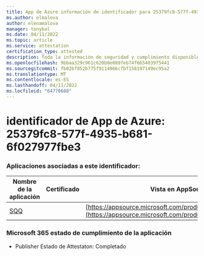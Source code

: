 ```yaml
---
title: App de Azure información de identificador para 25379fc8-577f-4935-b681-6f027977fbe3
ms.author: elmalova
author: elenamalova
manager: tonybal
ms.date: 04/11/2022
ms.topic: article
ms.service: attestation
certification_type: attested
description: Toda la información de seguridad y cumplimiento disponible para 25379fc8-577f-4935-b681-6f027977fbe3.
ms.openlocfilehash: 9bbaa329c961c620b0e089feb74f6654039f5441
ms.sourcegitcommit: fb02bf852b775f9114966cfbf158197149ec95a2
ms.translationtype: MT
ms.contentlocale: es-ES
ms.lasthandoff: 04/11/2022
ms.locfileid: "64770688"
---
```

# <a name="azure-app-id-25379fc8-577f-4935-b681-6f027977fbe3"></a>identificador de App de Azure: 25379fc8-577f-4935-b681-6f027977fbe3


### <a name="apps-associated-with-this-id"></a>Aplicaciones asociadas a este identificador:
| **Nombre de la aplicación** | **Certificado** | **Vista en AppSource** |
|--------------|---------------|-----------------------|
| [SQQ](../forward/WA200002978.md) |  | [https://appsource.microsoft.com/product/office/WA200002978](https://appsource.microsoft.com/product/office/WA200002978) |

### <a name="microsoft-365-app-compliance-status"></a>Microsoft 365 estado de cumplimiento de la aplicación
- Publisher Estado de Attestaton: Completado
